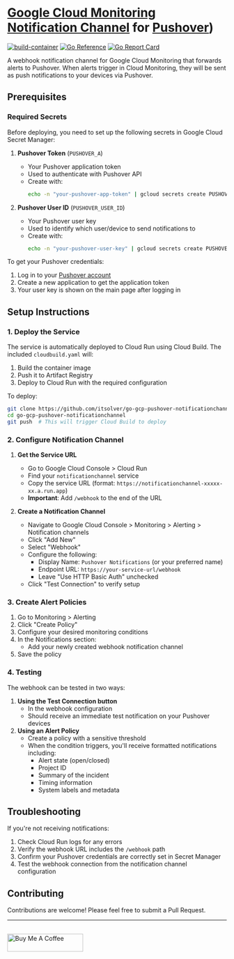 # [Google Cloud Monitoring](https://cloud.google.com/monitoring) [Notification Channel](https://cloud.google.com/monitoring/alerts/using-channels-api) for [Pushover](https://pushover.net))

[![build-container](https://github.com/DazWilkin/go-gcp-pushover-notificationchannel/actions/workflows/build.yml/badge.svg)](https://github.com/DazWilkin/go-gcp-pushover-notificationchannel/actions/workflows/build.yml)
[![Go Reference](https://pkg.go.dev/badge/github.com/DazWilkin/go-gcp-pushover-notificationchannel.svg)](https://pkg.go.dev/github.com/DazWilkin/go-gcp-pushover-notiificationchannel)
[![Go Report Card](https://goreportcard.com/badge/github.com/DazWilkin/go-gcp-pushover-notificationchannel)](https://goreportcard.com/report/github.com/DazWilkin/go-gcp-pushover-notificationchannel)

A webhook notification channel for Google Cloud Monitoring that forwards alerts to Pushover. When alerts trigger in Cloud Monitoring, they will be sent as push notifications to your devices via Pushover.

## Prerequisites

### Required Secrets
Before deploying, you need to set up the following secrets in Google Cloud Secret Manager:

1. **Pushover Token** (`PUSHOVER_A`)
   - Your Pushover application token
   - Used to authenticate with Pushover API
   - Create with:
     ```bash
     echo -n "your-pushover-app-token" | gcloud secrets create PUSHOVER_A --data-file=-
     ```

2. **Pushover User ID** (`PUSHOVER_USER_ID`)
   - Your Pushover user key
   - Used to identify which user/device to send notifications to
   - Create with:
     ```bash
     echo -n "your-pushover-user-key" | gcloud secrets create PUSHOVER_USER_ID --data-file=-
     ```

To get your Pushover credentials:
1. Log in to your [Pushover account](https://pushover.net)
2. Create a new application to get the application token
3. Your user key is shown on the main page after logging in

## Setup Instructions

### 1. Deploy the Service
The service is automatically deployed to Cloud Run using Cloud Build. The included `cloudbuild.yaml` will:
1. Build the container image
2. Push it to Artifact Registry
3. Deploy to Cloud Run with the required configuration

To deploy:
```bash
git clone https://github.com/itsolver/go-gcp-pushover-notificationchannel.git
cd go-gcp-pushover-notificationchannel
git push  # This will trigger Cloud Build to deploy
```

### 2. Configure Notification Channel
1. **Get the Service URL**
   - Go to Google Cloud Console > Cloud Run
   - Find your `notificationchannel` service
   - Copy the service URL (format: `https://notificationchannel-xxxxx-xx.a.run.app`)
   - **Important**: Add `/webhook` to the end of the URL

2. **Create a Notification Channel**
   - Navigate to Google Cloud Console > Monitoring > Alerting > Notification channels
   - Click "Add New"
   - Select "Webhook"
   - Configure the following:
     - Display Name: `Pushover Notifications` (or your preferred name)
     - Endpoint URL: `https://your-service-url/webhook`
     - Leave "Use HTTP Basic Auth" unchecked
   - Click "Test Connection" to verify setup

### 3. Create Alert Policies
1. Go to Monitoring > Alerting
2. Click "Create Policy"
3. Configure your desired monitoring conditions
4. In the Notifications section:
   - Add your newly created webhook notification channel
5. Save the policy

### 4. Testing
The webhook can be tested in two ways:
1. **Using the Test Connection button**
   - In the webhook configuration
   - Should receive an immediate test notification on your Pushover devices
2. **Using an Alert Policy**
   - Create a policy with a sensitive threshold
   - When the condition triggers, you'll receive formatted notifications including:
     - Alert state (open/closed)
     - Project ID
     - Summary of the incident
     - Timing information
     - System labels and metadata

## Troubleshooting
If you're not receiving notifications:
1. Check Cloud Run logs for any errors
2. Verify the webhook URL includes the `/webhook` path
3. Confirm your Pushover credentials are correctly set in Secret Manager
4. Test the webhook connection from the notification channel configuration

## Contributing
Contributions are welcome! Please feel free to submit a Pull Request.

<hr/>
<br/>
<a href="https://www.buymeacoffee.com/dazwilkin" target="_blank"><img src="https://cdn.buymeacoffee.com/buttons/default-orange.png" alt="Buy Me A Coffee" height="41" width="174"></a>
